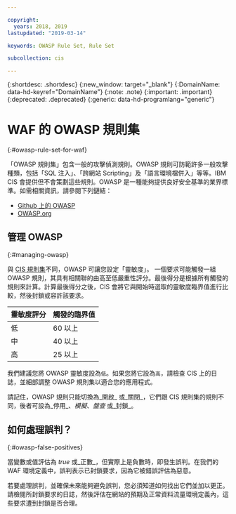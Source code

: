 ```yaml
---

copyright:
  years: 2018, 2019
lastupdated: "2019-03-14"

keywords: OWASP Rule Set, Rule Set

subcollection: cis

---
```


{:shortdesc: .shortdesc}
{:new_window: target="_blank"}
{:DomainName: data-hd-keyref="DomainName"}
{:note: .note}
{:important: .important}
{:deprecated: .deprecated}
{:generic: data-hd-programlang="generic"}


# WAF 的 OWASP 規則集
{:#owasp-rule-set-for-waf}

「OWASP 規則集」包含一般的攻擊偵測規則。OWASP 規則可防範許多一般攻擊種類，包括「SQL 注入」、「跨網站 Scripting」及「語言環境檔併入」等等。IBM CIS 會提供但不會策劃這些規則。OWASP 是一種能夠提供良好安全基準的業界標準。如需相關資訊，請參閱下列鏈結：
  * [Github 上的 OWASP](https://github.com/SpiderLabs/owasp-modsecurity-crs)
  * [OWASP.org](https://www.owasp.org/index.php/Category:OWASP_ModSecurity_Core_Rule_Set_Project)

## 管理 OWASP
{:#managing-owasp}

與 [CIS 規則集](/docs/infrastructure/cis?topic=cis-cis-rule-set-for-waf)不同，OWASP 可讓您設定「靈敏度」。
一個要求可能觸發一組 OWASP 規則，其具有相關聯的由高至低嚴重性評分。最後得分是根據所有觸發的規則來計算。計算最後得分之後，CIS 會將它與開始時選取的靈敏度臨界值進行比較，然後封鎖或容許該要求。

|靈敏度評分|觸發的臨界值|
|------|---------------|
|低|60 以上|
|中|40 以上|
|高|25 以上|

我們建議您將 OWASP 靈敏度設為`低`。如果您將它設為`高`，請檢查 CIS 上的日誌，並細部調整 OWASP 規則集以適合您的應用程式。

請記住，OWASP 規則只能切換為_開啟_ 或_關閉_，它們跟 CIS 規則集的規則不同，後者可設為_停用_、_模擬_、_盤查_ 或_封鎖_。

## 如何處理誤判？
{:#owasp-false-positives}

當變數或值評估為 _true_ 或_正數_，但實際上是負數時，即發生誤判。在我們的 WAF 環境定義中，誤判表示已封鎖要求，因為它被錯誤評估為惡意。

若要處理誤判，並確保未來能夠避免誤判，您必須知道如何找出它們並加以更正。請檢閱所封鎖要求的日誌，然後評估在網站的預期及正常資料流量環境定義內，這些要求遭到封鎖是否合理。
